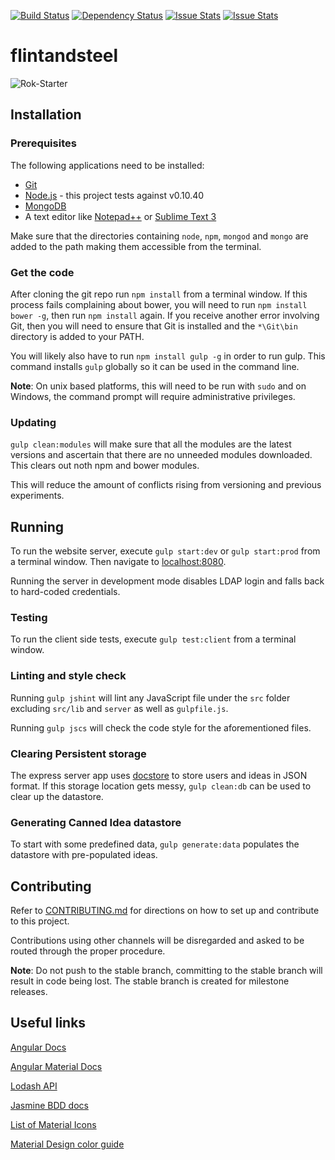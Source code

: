 [![Build Status](https://travis-ci.org/YashdalfTheGray/flintandsteel.svg?branch=master)](https://travis-ci.org/YashdalfTheGray/flintandsteel)
[![Dependency Status](https://gemnasium.com/YashdalfTheGray/flintandsteel.svg)](https://gemnasium.com/YashdalfTheGray/flintandsteel)
[![Issue Stats](http://issuestats.com/github/yashdalfthegray/flintandsteel/badge/pr?style=flat)](http://issuestats.com/github/yashdalfthegray/flintandsteel)
[![Issue Stats](http://issuestats.com/github/yashdalfthegray/flintandsteel/badge/issue?style=flat)](http://issuestats.com/github/yashdalfthegray/flintandsteel)

# flintandsteel

![Rok-Starter](https://raw.githubusercontent.com/YashdalfTheGray/flintandsteel/master/src/assets/Logo2.PNG)

## Installation

### Prerequisites

The following applications need to be installed: 

* [Git](http://git-scm.com/)
* [Node.js](https://nodejs.org/en/) - this project tests against v0.10.40
* [MongoDB](https://www.mongodb.org/)
* A text editor like [Notepad++](https://notepad-plus-plus.org/) or [Sublime Text 3](http://www.sublimetext.com/3)

Make sure that the directories containing `node`, `npm`, `mongod` and `mongo` are added to the path making them accessible from the terminal. 

### Get the code

After cloning the git repo run `npm install` from a terminal window. If this process fails complaining about bower, you will need to run `npm install bower -g`, then run `npm install` again. If you receive another error involving Git, then you will need to ensure that Git is installed and the `*\Git\bin` directory is added to your PATH.

You will likely also have to run `npm install gulp -g` in order to run gulp. This command installs `gulp` globally so it can be used in the command line.

**Note**: On unix based platforms, this will need to be run with `sudo` and on Windows, the command prompt will require administrative privileges.

### Updating

`gulp clean:modules` will make sure that all the modules are the latest versions and ascertain that there are no unneeded modules downloaded. This clears out noth npm and bower modules.

This will reduce the amount of conflicts rising from versioning and previous experiments.

## Running

To run the website server, execute `gulp start:dev` or `gulp start:prod` from a terminal window. Then navigate to [localhost:8080](http://localhost:8080).

Running the server in development mode disables LDAP login and falls back to hard-coded credentials. 

### Testing

To run the client side tests, execute `gulp test:client` from a terminal window.

### Linting and style check

Running `gulp jshint` will lint any JavaScript file under the `src` folder excluding `src/lib` and `server` as well as `gulpfile.js`.

Running `gulp jscs` will check the code style for the aforementioned files. 

### Clearing Persistent storage

The express server app uses [docstore](https://www.npmjs.com/package/docstore) to store users and ideas in JSON format. If this storage location gets messy, `gulp clean:db` can be used to clear up the datastore.

### Generating Canned Idea datastore

To start with some predefined data, `gulp generate:data` populates the datastore with pre-populated ideas.

## Contributing

Refer to [CONTRIBUTING.md](./CONTRIBUTING.md) for directions on how to set up and contribute to this project. 

Contributions using other channels will be disregarded and asked to be routed through the proper procedure. 

**Note**: Do not push to the stable branch, committing to the stable branch will result in code being lost. The stable branch is created for milestone releases.

## Useful links

[Angular Docs](https://docs.angularjs.org/api)

[Angular Material Docs](https://material.angularjs.org/#/)

[Lodash API](https://lodash.com/docs)

[Jasmine BDD docs](http://jasmine.github.io/2.3/introduction.html)

[List of Material Icons](https://klarsys.github.io/angular-material-icons/)

[Material Design color guide](http://www.google.com/design/spec/style/color.html#)
